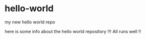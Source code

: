 # hello-world
my new hello world repo

here is some info about the hello world repository !!!
All runs well !!
